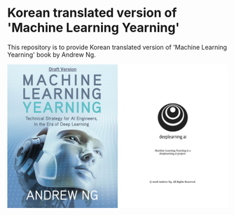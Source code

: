 # Korean translated version of 'Machine Learning Yearning'

This repository is to provide Korean translated version of 'Machine Learning Yearning' book by Andrew Ng.

<img src="./img/covers.png">
